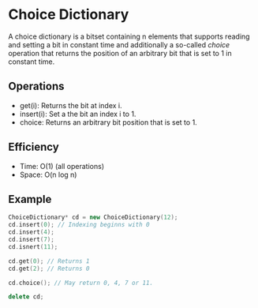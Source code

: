 Choice Dictionary
===
A choice dictionary is a bitset containing n elements that supports reading and setting a bit in constant time and additionally a so-called *choice* operation that returns the position of an arbitrary bit that is set to 1 in constant time.

## Operations
* get(i): Returns the bit at index i.
* insert(i): Set a the bit an index i to 1.
* choice: Returns an arbitrary bit position that is set to 1.

## Efficiency
* Time: O(1) (all operations)
* Space: O(n log n)

## Example

```cpp
ChoiceDictionary* cd = new ChoiceDictionary(12);
cd.insert(0); // Indexing beginns with 0
cd.insert(4);
cd.insert(7);
cd.isnert(11);

cd.get(0); // Returns 1
cd.get(2); // Returns 0

cd.choice(); // May return 0, 4, 7 or 11.

delete cd;
```


